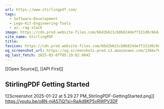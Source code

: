 ```yaml
---
url: https://www.stirlingpdf.com/
tags:
  - Software-Development
  - Lego-Kit-Engineering-Tools
  - ai--rag-stack
image: https://cdn.prod.website-files.com/66d2b621cb0b824deff321d0/66da9bff2769115a30bc8f6a_stirling-og-img.png
site_name: StirlingPDF
title: 
favicon: https://cdn.prod.website-files.com/66d2b621cb0b824deff321d0/66d896f800ee31f284865f9b_stirling-favicon%20(1).png
og_screenshot_url: https://og-screenshots-prod.s3.amazonaws.com/1366x768/80/false/bd08395c654344bc2215a262612e2f4136be62d4729eb4ed94c80f717fa6b801.jpeg
og_last_fetch: 2025-03-07T05:19:02.904Z
---
```


[[Open Source]], [[API First]]

## StirlingPDF Getting Started
![[Screenshot 2025-01-22 at 5.29.27 PM_StirlingPDF-GettingStarted.png]]
https://youtu.be/o8N-njA57iQ?si=RaAd8KP5vRWPV3DF
